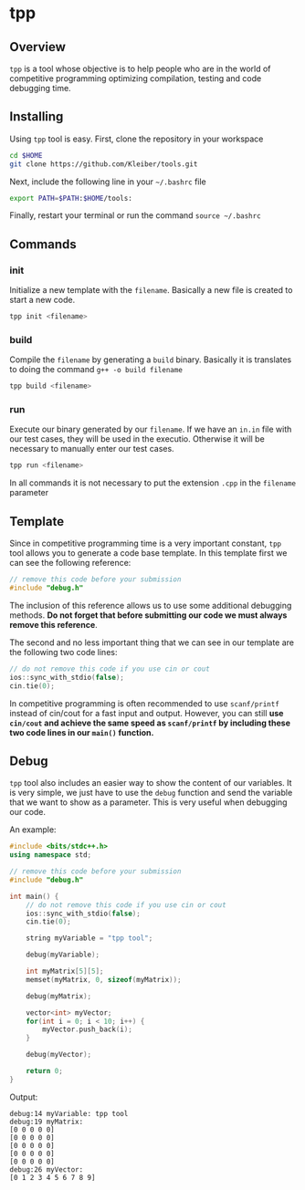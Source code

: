 
# tpp

## Overview

`tpp` is a tool whose objective is to help people who are in the world of competitive programming optimizing compilation, testing and code debugging time.

## Installing
Using `tpp` tool is easy. First, clone the repository in your workspace
```bash
cd $HOME
git clone https://github.com/Kleiber/tools.git
```
Next, include the following line in your `~/.bashrc` file
```bash
export PATH=$PATH:$HOME/tools:
```
Finally, restart your terminal or run the command `source ~/.bashrc`

## Commands
### init
Initialize a new template with the `filename`. Basically a new file is created to start a new code.
```bash
tpp init <filename>
```
### build
Compile the `filename` by generating a `build` binary. Basically it is translates to doing the command `g++ -o build filename`   
```bash
tpp build <filename>
```
### run
Execute our binary generated by our `filename`. If we have an `in.in` file with our test cases, they will be used in the executio. Otherwise it will be necessary to manually enter our test cases.
```bash
tpp run <filename>
```


In all commands it is not necessary to put the extension `.cpp` in the `filename` parameter

## Template

Since in competitive programming time is a very important constant, `tpp` tool allows you to generate a code base template. In this template first we can see the following reference:
```c++
// remove this code before your submission
#include "debug.h"
```
The inclusion of this reference allows us to use some additional debugging methods. **Do not forget that before submitting our code we must always remove this reference**. 



The second and no less important thing that we can see in our template are the following two code lines:
```c++
// do not remove this code if you use cin or cout
ios::sync_with_stdio(false);
cin.tie(0);
```
In competitive programming is often recommended to use `scanf/printf` instead of cin/cout for a fast input and output. However, you can still **use `cin/cout` and achieve the same speed as `scanf/printf` by including these two code lines in our `main()` function.**


## Debug

`tpp` tool also includes an easier way to show the content of our variables. It is very simple, we just have to use the `debug` function and send the variable that we want to show as a parameter. This is very useful when debugging our code.

An example:

```c++
#include <bits/stdc++.h>
using namespace std;

// remove this code before your submission
#include "debug.h"

int main() { 
    // do not remove this code if you use cin or cout
    ios::sync_with_stdio(false);
    cin.tie(0);

    string myVariable = "tpp tool";

    debug(myVariable);

    int myMatrix[5][5];
    memset(myMatrix, 0, sizeof(myMatrix));

    debug(myMatrix);

    vector<int> myVector;
    for(int i = 0; i < 10; i++) {
    	myVector.push_back(i);
    }

    debug(myVector);

    return 0;
}
```

Output:
```
debug:14 myVariable: tpp tool
debug:19 myMatrix:
[0 0 0 0 0]
[0 0 0 0 0]
[0 0 0 0 0]
[0 0 0 0 0]
[0 0 0 0 0]
debug:26 myVector:
[0 1 2 3 4 5 6 7 8 9]
```
